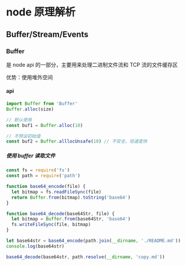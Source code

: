 # node 原理解析

## Buffer/Stream/Events

### Buffer

是 node api 的一部分，主要用来处理二进制文件流和 TCP 流的文件缓存区

优势：使用堆外空间

#### api

```js
import Buffer from 'Buffer'
Buffer.alloc(size)

// 默认使用
const buf1 = Buffer.alloc(10)

// 不预设初始值
const buf2 = Buffer.alllocUnsafe(10) // 不安全，但速度快
```

##### 使用 buffer 读取文件

```js
const fs = require('fs')
const path = require('path')

function base64_encode(file) {
  let bitmap = fs.readFileSync(file)
  return Buffer.from(bitmap).toString('base64')
}

function base64_decode(base64Str, file) {
  let bitmap = Buffer.from(base64Str, 'base64')
  fs.writeFileSync(file, bitmap)
}

let base64str = base64_encode(path.join(__dirname, './README.md'))
console.log(base64str)

base64_decode(base64str, path.resolve(__dirname, 'copy.md')) 
```

